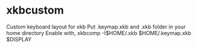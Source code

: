 # xkbcustom
Custom keyboard layout for xkb
Put .keymap.xkb and .xkb folder in your home directory
Enable with, xkbcomp -I$HOME/.xkb $HOME/.keymap.xkb $DISPLAY
